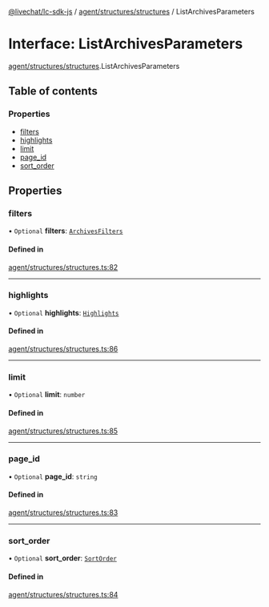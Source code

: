 [@livechat/lc-sdk-js](../README.md) / [agent/structures/structures](../modules/agent_structures_structures.md) / ListArchivesParameters

# Interface: ListArchivesParameters

[agent/structures/structures](../modules/agent_structures_structures.md).ListArchivesParameters

## Table of contents

### Properties

- [filters](agent_structures_structures.ListArchivesParameters.md#filters)
- [highlights](agent_structures_structures.ListArchivesParameters.md#highlights)
- [limit](agent_structures_structures.ListArchivesParameters.md#limit)
- [page\_id](agent_structures_structures.ListArchivesParameters.md#page_id)
- [sort\_order](agent_structures_structures.ListArchivesParameters.md#sort_order)

## Properties

### filters

• `Optional` **filters**: [`ArchivesFilters`](agent_structures_filters.ArchivesFilters.md)

#### Defined in

[agent/structures/structures.ts:82](https://github.com/livechat/lc-sdk-js/blob/10347df/src/agent/structures/structures.ts#L82)

___

### highlights

• `Optional` **highlights**: [`Highlights`](agent_structures_structures.Highlights.md)

#### Defined in

[agent/structures/structures.ts:86](https://github.com/livechat/lc-sdk-js/blob/10347df/src/agent/structures/structures.ts#L86)

___

### limit

• `Optional` **limit**: `number`

#### Defined in

[agent/structures/structures.ts:85](https://github.com/livechat/lc-sdk-js/blob/10347df/src/agent/structures/structures.ts#L85)

___

### page\_id

• `Optional` **page\_id**: `string`

#### Defined in

[agent/structures/structures.ts:83](https://github.com/livechat/lc-sdk-js/blob/10347df/src/agent/structures/structures.ts#L83)

___

### sort\_order

• `Optional` **sort\_order**: [`SortOrder`](../enums/agent_structures_structures.SortOrder.md)

#### Defined in

[agent/structures/structures.ts:84](https://github.com/livechat/lc-sdk-js/blob/10347df/src/agent/structures/structures.ts#L84)
